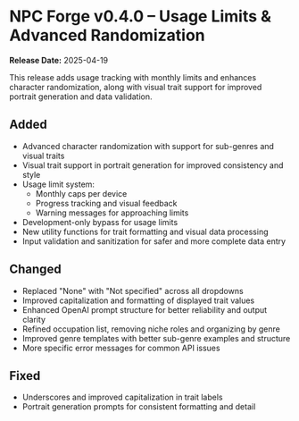 # NPC Forge v0.4.0 – Usage Limits & Advanced Randomization

**Release Date:** 2025-04-19

This release adds usage tracking with monthly limits and enhances character randomization, along with visual trait support for improved portrait generation and data validation.

## Added
- Advanced character randomization with support for sub-genres and visual traits
- Visual trait support in portrait generation for improved consistency and style
- Usage limit system:
  - Monthly caps per device
  - Progress tracking and visual feedback
  - Warning messages for approaching limits
- Development-only bypass for usage limits
- New utility functions for trait formatting and visual data processing
- Input validation and sanitization for safer and more complete data entry

## Changed
- Replaced "None" with "Not specified" across all dropdowns
- Improved capitalization and formatting of displayed trait values
- Enhanced OpenAI prompt structure for better reliability and output clarity
- Refined occupation list, removing niche roles and organizing by genre
- Improved genre templates with better sub-genre examples and structure
- More specific error messages for common API issues

## Fixed
- Underscores and improved capitalization in trait labels
- Portrait generation prompts for consistent formatting and detail

